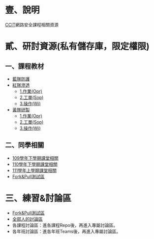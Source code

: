# 壹、說明
[CCIT](https://rdrc.mnd.gov.tw/EditPage/?PageID=f739f16c-d733-44cf-9882-4e1cc1acc1d3)網路安全課程相關資源

# 貳、研討資源(私有儲存庫，限定權限)

## 一、課程教材
* [藍隊防護](https://github.com/TwMoonBear-Arsenal/lec-ccit-blue-team)
* [紅隊滲透](https://github.com/TwMoonBear-Arsenal/lec-ccit-red-team)
    * [1.作業(Opr)](https://github.com/TwMoonBear-Arsenal/Lec-Ccit-Red-Team/tree/main/1.作業(Opr))
    * [2.工單(Sop)](https://github.com/TwMoonBear-Arsenal/Lec-Ccit-Red-Team/tree/main/2.工單(Sop))
    * [3.操作(Wi)](https://github.com/TwMoonBear-Arsenal/Lec-Ccit-Red-Team/tree/main/3.操作(Wi)) 
* [黃隊研製](https://github.com/TwMoonBear-Arsenal/lec-ccit-yellow-team)
   * [1.作業(Opr)](https://github.com/TwMoonBear-Arsenal/Lec-Ccit-Yellow-Team/tree/main/1.作業(Opr))
   * [2.工單(Sop)](https://github.com/TwMoonBear-Arsenal/Lec-Ccit-Yellow-Team/tree/main/2.工單(Sop))
   * [3.操作(Wi)](https://github.com/TwMoonBear-Arsenal/Lec-Ccit-Yellow-Team/tree/main/3.操作(Wi))

## 二、同學相關
* [109學年下學期課堂相關](https://github.com/TwMoonBear-Arsenal/classwork-ccit-109-2)
* [110學年下學期課堂相關](https://github.com/TwMoonBear-Arsenal/classwork-ccit-110-2)
* [111學年上學期課堂相關](https://github.com/TwMoonBear-Arsenal/classwork-ccit-111-1)
* [Fork&Pull測試區](https://github.com/TwMoonBear-Arsenal/test-area)

# 三、練習&討論區
* [Fork&Pull測試區](https://github.com/TwMoonBear-Arsenal/test-area)
* [全部人的討論區](https://github.com/orgs/TwMoonBear-Arsenal/discussions)
* 各課程討論區：進各課程Repo後，再進入專屬討論區。
* 各年班討論區：進各年班Teams後，再進入專屬討論區。
